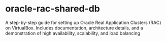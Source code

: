 # oracle-rac-shared-db
A step-by-step guide for setting up Oracle Real Application Clusters (RAC) on VirtualBox. Includes documentation, architecture details, and a demonstration of high availability, scalability, and load balancing
